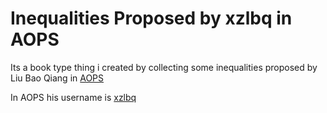 # Inequalities Proposed by xzlbq in AOPS

Its a book type thing i created by collecting some inequalities proposed by Liu Bao Qiang in [AOPS](https://artofproblemsolving.com/community)

In AOPS his username is [xzlbq](https://artofproblemsolving.com/community/user/72829)
